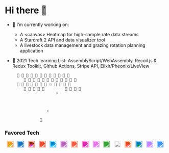 # Hi there 👋

- 🔭 I’m currently working on:
  - A &lt;canvas&gt; Heatmap for high-sample rate data streams
  - A Starcraft 2 API and data visualizer tool
  - A livestock data management and grazing rotation planning application

- 🌱 2021 Tech learning List: AssemblyScript/WebAssembly, Recoil.js & Redux Toolkit, Github Actions, Stripe API, Elixir/Pheonix/LiveView


        👾 👾 👾 👾 👾 👾 👾 👾 👾 👾 👾 👾
           👾 👾 👾 👾 👾 👾 👾 👾 👾 👾 👾 👾
        👾 👾 👾 👾 👾 👾 👾 💥 👾 👾 👾 👾
           👾 👾 👾 👾 👾         👾 👾 👾 👾
                         ⚡
                   


                     ⚡

                  📡

### Favored Tech
<div style="display: flex; justify-content: space-around;">
   <img height="20"src="https://simpleicons.org/icons/html5.svg" 
        style="filter: invert(30%) sepia(57%) saturate(2168%) hue-rotate(350deg) brightness(106%) contrast(85%);" title="HTML5">
  <img height="20"src="https://simpleicons.org/icons/css3.svg" 
       style="filter: invert(45%) sepia(77%) saturate(6192%) hue-rotate(189deg) brightness(85%) contrast(84%);" title="CSS3">
  <img height="20"src="https://simpleicons.org/icons/javascript.svg" 
       style="filter: invert(90%) sepia(58%) saturate(1123%) hue-rotate(338deg) brightness(101%) contrast(94%);" title="JS">
  <img height="20"src="https://simpleicons.org/icons/git.svg" 
       style="filter: invert(50%) sepia(55%) saturate(5556%) hue-rotate(342deg) brightness(96%) contrast(95%);" title="Git">
  <img height="20"src="https://simpleicons.org/icons/react.svg" 
       style="filter: invert(71%) sepia(96%) saturate(718%) hue-rotate(164deg) brightness(103%) contrast(97%);" title="React">
  <img height="20"src="https://simpleicons.org/icons/redux.svg" 
       style="filter: invert(32%) sepia(60%) saturate(2136%) hue-rotate(245deg) brightness(79%) contrast(81%);" title="Redux">
  <img height="20"src="https://simpleicons.org/icons/d3-dot-js.svg" 
       style="filter: invert(66%) sepia(79%) saturate(947%) hue-rotate(332deg) brightness(105%) contrast(95%);" title="D3.js">
  <img height="20"src="https://simpleicons.org/icons/graphql.svg" 
       style="filter: invert(55%) sepia(77%) saturate(6372%) hue-rotate(297deg) brightness(91%) contrast(96%);" title="GraphQL">
  <img height="20"src="https://simpleicons.org/icons/apollographql.svg" 
       style="filter: invert(14%) sepia(71%) saturate(2702%) hue-rotate(243deg) brightness(88%) contrast(108%);" title="Apollo GraphQL">
  <img height="20"src="https://simpleicons.org/icons/node-dot-js.svg" 
       style="filter: invert(47%) sepia(72%) saturate(590%) hue-rotate(71deg) brightness(89%) contrast(75%);" title="Node JS">
  <img height="20"src="https://simpleicons.org/icons/next-dot-js.svg" 
       style="filter: invert(0%) sepia(100%) saturate(0%) hue-rotate(8deg) brightness(96%) contrast(104%);" title="Next.js">
  <img height="20"src="https://simpleicons.org/icons/firebase.svg" 
       style="filter: invert(75%) sepia(69%) saturate(781%) hue-rotate(337deg) brightness(112%) contrast(101%);" title="Firebase">
  <img height="20"src="https://simpleicons.org/icons/webcomponents-dot-org.svg" 
       style="filter: invert(62%) sepia(32%) saturate(1569%) hue-rotate(165deg) brightness(90%) contrast(97%);" title="Web Components">
  <img height="20"src="https://simpleicons.org/icons/vite.svg" 
       style="filter: invert(39%) sepia(35%) saturate(2623%) hue-rotate(218deg) brightness(101%) contrast(101%);" title="Vite">
  <img height="20"src="https://simpleicons.org/icons/visualstudiocode.svg" 
       style="filter: invert(32%) sepia(79%) saturate(3326%) hue-rotate(186deg) brightness(91%) contrast(103%);" title="VS Code">
</div>
